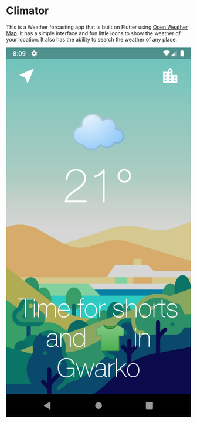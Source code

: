 # Climator
 This is a Weather forcasting app that is built on Flutter using [Open Weather Map](https://openweathermap.org/api). It has a simple interface and 
fun little icons to show the weather of your location. It also has the ability to search the weather of any place. 

![](github_images/weather_app.png)

